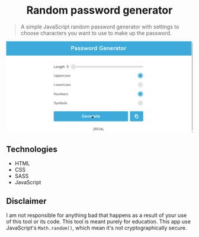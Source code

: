 <h1 align="center">Random password generator</h1>

> A simple JavaScript random password generator with settings to choose characters you want to use to make up the password.

![Random Password Generator Demo](demo/demo.gif)

## Technologies
* HTML
* CSS
* SASS
* JavaScript

## Disclaimer
I am not responsible for anything bad that happens as a result of your use of this tool or its code. This tool is meant purely for education.
This app use JavaScript's `Math.random()`, which mean it's not cryptographically secure.
